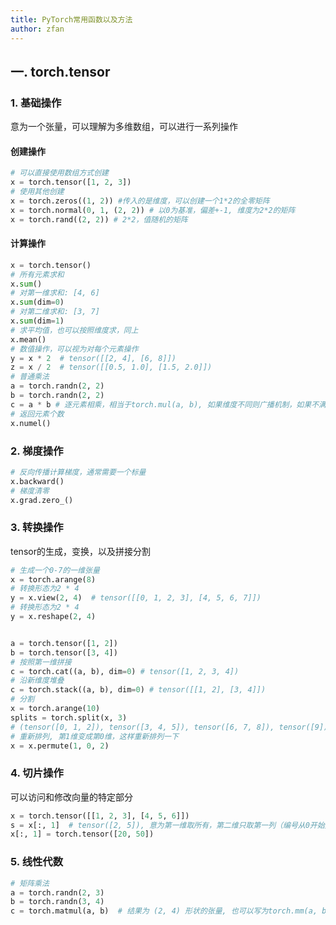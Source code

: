 ```yaml
---
title: PyTorch常用函数以及方法
author: zfan
---
```

## 一. torch.tensor
### 1. 基础操作
意为一个张量，可以理解为多维数组，可以进行一系列操作
#### 创建操作
```python
# 可以直接使用数组方式创建
x = torch.tensor([1, 2, 3])
# 使用其他创建
x = torch.zeros((1, 2)) #传入的是维度，可以创建一个1*2的全零矩阵
x = torch.normal(0, 1, (2, 2)) # 以0为基准，偏差+-1, 维度为2*2的矩阵
x = torch.rand((2, 2)) # 2*2，值随机的矩阵
```


#### 计算操作
```python
x = torch.tensor()
# 所有元素求和
x.sum()
# 对第一维求和: [4, 6]
x.sum(dim=0)
# 对第二维求和: [3, 7]
x.sum(dim=1)
# 求平均值，也可以按照维度求，同上
x.mean()
# 数值操作，可以视为对每个元素操作
y = x * 2  # tensor([[2, 4], [6, 8]])
z = x / 2  # tensor([[0.5, 1.0], [1.5, 2.0]])
# 普通乘法
a = torch.randn(2, 2)
b = torch.randn(2, 2)
c = a * b # 逐元素相乘，相当于torch.mul(a, b), 如果维度不同则广播机制，如果不满足广播机制就报错
# 返回元素个数
x.numel()
```

### 2. 梯度操作
```python
# 反向传播计算梯度，通常需要一个标量
x.backward()
# 梯度清零
x.grad.zero_()
```

### 3. 转换操作
tensor的生成，变换，以及拼接分割
```python
# 生成一个0-7的一维张量
x = torch.arange(8)  
# 转换形态为2 * 4
y = x.view(2, 4)  # tensor([[0, 1, 2, 3], [4, 5, 6, 7]])
# 转换形态为2 * 4
y = x.reshape(2, 4)


a = torch.tensor([1, 2])
b = torch.tensor([3, 4])
# 按照第一维拼接
c = torch.cat((a, b), dim=0) # tensor([1, 2, 3, 4])
# 沿新维度堆叠
c = torch.stack((a, b), dim=0) # tensor([[1, 2], [3, 4]])
# 分割
x = torch.arange(10)
splits = torch.split(x, 3)
# (tensor([0, 1, 2]), tensor([3, 4, 5]), tensor([6, 7, 8]), tensor([9]))
# 重新排列, 第1维变成第0维，这样重新排列一下
x = x.permute(1, 0, 2)

```

### 4. 切片操作
可以访问和修改向量的特定部分
```python
x = torch.tensor([[1, 2, 3], [4, 5, 6]])
s = x[:, 1]  # tensor([2, 5]), 意为第一维取所有，第二维只取第一列（编号从0开始）
x[:, 1] = torch.tensor([20, 50])
```

### 5. 线性代数
```python
# 矩阵乘法
a = torch.randn(2, 3)
b = torch.randn(3, 4)
c = torch.matmul(a, b)  # 结果为 (2, 4) 形状的张量, 也可以写为torch.mm(a, b)

```
